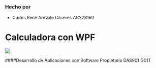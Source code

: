 ### Hecho por

- Carlos René Arévalo Cáceres AC223160

# Calculadora con WPF

![](https://upload.wikimedia.org/wikipedia/commons/thumb/c/cc/Universidad_don_bosco.jpg/250px-Universidad_don_bosco.jpg)




####Desarrollo de Aplicaciones con Software Propietario DAS901 G01T
